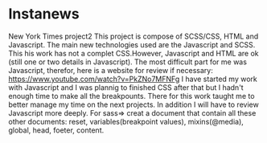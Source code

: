 # Instanews
New York Times project2
This project is compose of SCSS/CSS, HTML and Javascript. The main new technologies used are the Javascript and SCSS. 
This his work has not a complet CSS.However, Javascript and HTML are ok (still one or two details in Javascript). 
The most difficult part for me was Javascript, therefor, here is a website for review if necessary: 
https://www.youtube.com/watch?v=PkZNo7MFNFg
I have started my work with Javascript and I was plannig to finished CSS after that but I hadn't enough time to make 
all the breakpounts. There for this work taught me to better manage my time on the next projects. In addition I will 
have to review Javascript more deeply.
For sass=> creat a document that contain all these other documents: reset, variables(breakpoint values), mixins(@media), 
global, head, foeter, content.

